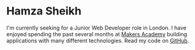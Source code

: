 Hamza Sheikh
============
I'm currently seeking for a Junior Web Developer role in London. I have enjoyed spending the past several months at [Makers Academy](http://www.makersacademy.com/) building applications with many different technologies. Read my code on [GitHub](https://github.com/hsheikhm).
